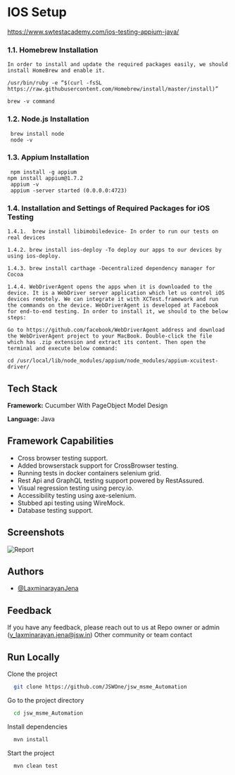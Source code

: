 
# IOS Setup
https://www.swtestacademy.com/ios-testing-appium-java/

### 1.1. Homebrew Installation
```
In order to install and update the required packages easily, we should install HomeBrew and enable it.

/usr/bin/ruby -e “$(curl -fsSL https://raw.githubusercontent.com/Homebrew/install/master/install)”

brew -v command 
```

### 1.2. Node.js Installation
```
 brew install node
 node -v 
 ```
 
 ### 1.3. Appium Installation
```
 npm install -g appium 
npm install appium@1.7.2
 appium -v
 appium -server started (0.0.0.0:4723)
 ```
 
  ### 1.4. Installation and Settings of Required Packages for iOS Testing
```
1.4.1.  brew install libimobiledevice- In order to run our tests on real devices

1.4.2. brew install ios-deploy -To deploy our apps to our devices by using ios-deploy.

1.4.3. brew install carthage -Decentralized dependency manager for Cocoa

1.4.4. WebDriverAgent opens the apps when it is downloaded to the device. It is a WebDriver server application which let us control iOS devices remotely. We can integrate it with XCTest.framework and run the commands on the device. WebDriverAgent is developed at Facebook for end-to-end testing. In order to install it, we should to the below steps:

Go to https://github.com/facebook/WebDriverAgent address and download the WebDriverAgent project to your MacBook. Double-click the file which has .zip extension and extract its content. Then open the terminal and execute below command:

cd /usr/local/lib/node_modules/appium/node_modules/appium-xcuitest-driver/

 ```
## Tech Stack

**Framework:** Cucumber With PageObject Model Design 

**Language:** Java

## Framework Capabilities

- Cross browser testing support. </br>
- Added browserstack support for CrossBrowser testing. </br>
- Running tests in docker containers selenium grid. </br>
- Rest Api and GraphQL testing support powered by RestAssured. </br>
- Visual regression testing using percy.io. </br>
- Accessibility testing using axe-selenium. </br>
- Stubbed api testing using WireMock. </br>
- Database testing support. </br>

## Screenshots
![Report](https://user-images.githubusercontent.com/92700205/216805111-90ffd88e-364d-4679-8dd9-c5014ad6cbc7.png)

## Authors

- [@LaxminarayanJena](https://github.com/laxminarayanJena)


## Feedback

If you have any feedback, please reach out to us at 
Repo owner or admin (v_laxminarayan.jena@jsw.in)
Other community or team contact


## Run Locally

Clone the project

```bash
  git clone https://github.com/JSWOne/jsw_msme_Automation
```

Go to the project directory

```bash
  cd jsw_msme_Automation
```

Install dependencies

```bash
  mvn install 
```

Start the project

```bash
  mvn clean test
```






